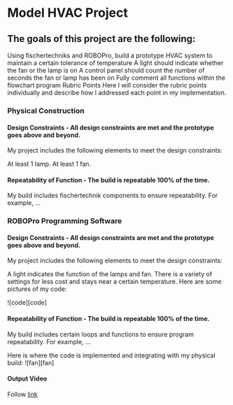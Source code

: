 # Model HVAC Project 
 
## The goals of this project are the following: 
 
Using fischertechniks and ROBOPro, build a prototype HVAC system to maintain a certain tolerance of temperature 
A light should indicate whether the fan or the lamp is on 
A control panel should count the number of seconds the fan or lamp has been on 
Fully comment all functions within the flowchart program 
Rubric Points 
Here I will consider the rubric points individually and describe how I addressed each point in my implementation. 
 
### Physical Construction 
#### Design Constraints - All design constraints are met and the prototype goes above and beyond. 
My project includes the following elements to meet the design constraints: 
 
At least 1 lamp. 
At least 1 fan. 
 
#### Repeatability of Function - The build is repeatable 100% of the time. 
My build includes fischertechnik components to ensure repeatability. For example, ... 
 
### ROBOPro Programming Software 
#### Design Constraints - All design constraints are met and the prototype goes above and beyond. 
My project includes the following elements to meet the design constraints: 
 
A light indicates the function of the lamps and fan. 
There is a variety of settings for less cost and stays near a certain temperature. 
Here are some pictures of my code: 
 
![code][code]
 
#### Repeatability of Function - The build is repeatable 100% of the time. 
My build includes certain loops and functions to ensure program repeatability. For example, ... 
 
Here is where the code is implemented and integrating with my physical build: 
![fan][fan]

#### Output Video
Follow [link](https://github.com/bryson-hub/HVAC/blob/master/WIN_20191101_09_29_36_Pro_Trim.mp4)

